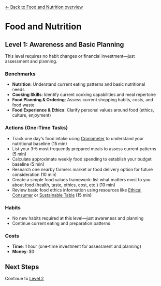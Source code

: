 [← Back to Food and Nutrition overview](index)
# Food and Nutrition
## Level 1: Awareness and Basic Planning

This level requires no habit changes or financial investment—just assessment and planning.

### Benchmarks
- **Nutrition**: Understand current eating patterns and basic nutritional needs
- **Cooking Skills**: Identify current cooking capabilities and meal repertoire
- **Food Planning & Ordering**: Assess current shopping habits, costs, and food waste
- **Food Experience & Ethics**: Clarify personal values around food (ethics, culture, enjoyment)

### Actions (One-Time Tasks)
- Track one day's food intake using [Cronometer](https://cronometer.com/) to understand your nutritional baseline (15 min)
- List your 3-5 most frequently prepared meals to assess current patterns (5 min)
- Calculate approximate weekly food spending to establish your budget baseline (5 min)
- Research one nearby farmers market or food delivery option for future consideration (10 min)
- Create a simple food values framework: list what matters most to you about food (health, taste, ethics, cost, etc.) (10 min)
- Review basic food ethics information using resources like [Ethical Consumer](https://www.ethicalconsumer.org/food-drink) or [Sustainable Table](https://sustainabletable.org/introtoethicaleating/) (15 min)

### Habits
- No new habits required at this level—just awareness and planning
- Continue current eating and preparation patterns

### Costs
- **Time**: 1 hour (one-time investment for assessment and planning)
- **Money**: $0

## Next Steps
Continue to [Level 2](level-2)
